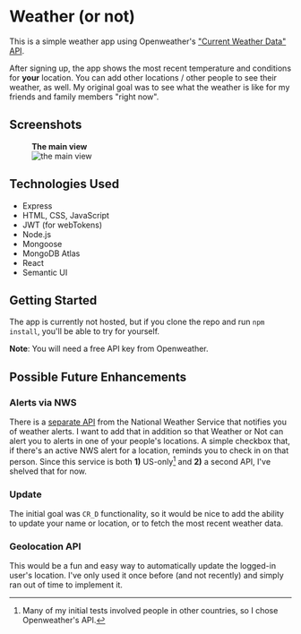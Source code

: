 # Weather (or not)
This is a simple weather app using Openweather's ["Current Weather Data" API](https://openweathermap.org/current).

After signing up, the app shows the most recent temperature and conditions for **your** location.
You can add other locations / other people to see their weather, as well. My original goal was to see what the weather is like for my friends and family members "right now". 

## Screenshots

<!-- <figure>
<figcaption>The login page</figcaption>
<img src="https://i.imgur.com/UAGkVGG.png" alt="the login page">
</figure> -->

<figure>
<figcaption><strong>The main view</strong></figcaption>
<img src="https://i.imgur.com/xRe9zJW.png" alt="the main view">
</figure>

## Technologies Used

- Express
- HTML, CSS, JavaScript
- JWT (for webTokens)
- Node.js
- Mongoose
- MongoDB Atlas
- React
- Semantic UI

## Getting Started

The app is currently not hosted, but if you clone the repo and run `npm install`, you'll be able to try for yourself.

**Note**: You will need a free API key from Openweather.

<!-- [Commonplace Book](https://anxious-lion-tank-top.cyclic.app/) -->

## Possible Future Enhancements
### Alerts via NWS
There is a [separate API](https://www.weather.gov/documentation/services-web-api) from the National Weather Service that notifies you of weather alerts. I want to add that in addition so that Weather or Not can alert you to alerts in one of your people's locations. A simple checkbox that, if there's an active NWS alert for a location, reminds you to check in on that person.
Since this service is both **1)** US-only[^1] and **2)** a second API, I've shelved that for now.

[^1]: Many of my initial tests involved people in other countries, so I chose Openweather's API.

### Update
The initial goal was `CR_D` functionality, so it would be nice to add the ability to update your name or location, or to fetch the most recent weather data.

### Geolocation API
This would be a fun and easy way to automatically update the logged-in user's location. I've only used it once before (and not recently) and simply ran out of time to implement it.